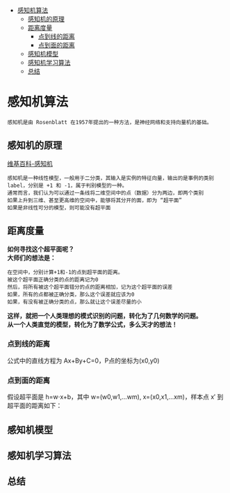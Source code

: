   * [感知机算法](https://github.com/sfonly/Machine_Learning/tree/master/Theory/Perceptron#感知机算法)
    * [感知机的原理](https://github.com/sfonly/Machine_Learning/tree/master/Theory/Perceptron#感知机的原理)
    * [距离度量](https://github.com/sfonly/Machine_Learning/tree/master/Theory/Perceptron#距离度量)
      * [点到线的距离](https://github.com/sfonly/Machine_Learning/tree/master/Theory/Perceptron/#点到线的距离)
      * [点到面的距离](https://github.com/sfonly/Machine_Learning/tree/master/Theory/Perceptron#点到面的距离)
    * [感知机模型](https://github.com/sfonly/Machine_Learning/tree/master/Theory/Perceptron#感知机模型)
    * [感知机学习算法](https://github.com/sfonly/Machine_Learning/tree/master/Theory/Perceptron#感知机学习算法)
    * [总结](https://github.com/sfonly/Machine_Learning/tree/master/Theory/Perceptron#总结)
    
# 感知机算法       
    感知机是由 Rosenblatt 在1957年提出的一种方法，是神经网络和支持向量机的基础。
## 感知机的原理
[维基百科-感知机](https://zh.wikipedia.org/zh-hans/感知器)  

    感知机是一种线性模型，一般用于二分类，其输入是实例的特征向量，输出的是事例的类别label，分别是 +1 和 -1，属于判别模型的一种。  
    通常而言，我们认为可以通过一条线将二维空间中的点（数据）分为两边，即两个类别
    如果上升到三维、甚至更高维的空间中，能够将其分开的面，即为 “超平面”
    如果是非线性可分的模型，则可能没有超平面

## 距离度量
  **如何寻找这个超平面呢？**  
  **大师们的想法是：**  
  
    在空间中，分别计算+1和-1的点到超平面的距离。  
    被这个超平面正确分类的点的距离记为0  
    然后，将所有被这个超平面错分的点的距离相加，记为这个超平面的误差  
    如果，所有的点都被正确分类，那么这个误差就应该为0
    如果，有没有被正确分类的点，那么就让这个误差尽量的小
    
  **这样，就把一个人类理想的模式识别的问题，转化为了几何数学的问题。**   
  **从一个人类直觉的模型，转化为了数学公式，多么天才的想法！**  
### 点到线的距离
公式中的直线方程为 Ax+By+C=0，P点的坐标为(x0,y0)
    
    
### 点到面的距离
假设超平面是 h=w⋅x+b，其中 w=(w0,w1,...wm), x=(x0,x1,...xm)，样本点 x′ 到超平面的距离如下：

## 感知机模型


## 感知机学习算法


## 总结


















